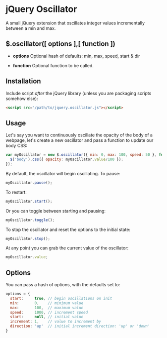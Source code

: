 # jQuery Oscillator

A small jQuery extension that oscillates integer values incrementally between a min and max.


## $.oscillator([ options ],[ function ]) ##

* **options** Optional hash of defaults: min, max, speed, start & dir

* **function** Optional function to be called.

## Installation ##

Include script *after* the jQuery library (unless you are packaging scripts somehow else):
```html
<script src="/path/to/jquery.oscillator.js"></script>
```

## Usage ##

Let's say you want to continuously oscillate the opacity of the body of a webpage, let's create a new oscillator and pass a function to update our body CSS:

```javascript
var myOscillator = new $.oscillator({ min: 0, max: 100, speed: 50 }, function() {
  $('body').css({ opacity: myOscillator.value/100 });
});
```

By default, the oscillator will begin oscillating. To pause:

```javascript
myOscillator.pause();
```

To restart:

```javascript
myOscillator.start();
```

Or you can toggle between starting and pausing:

```javascript
myOscillator.toggle();
```

To stop the oscillator and reset the options to the initial state:
```javascript
myOscillator.stop();
```

At any point you can grab the current value of the oscillator:
```javascript
myOscillator.value;
```

## Options ##

You can pass a hash of options, with the defaults set to:

```javascript
options = {
  start:     true, // begin oscillations on init
  min:       0,    // minimum value
  max:       100,  // maximum value
  speed:     1000, // increment speed
  start:     null, // initial value
  increment: 1,    // value to increment by
  direction: 'up'  // initial increment direction: 'up' or 'down'
}
```